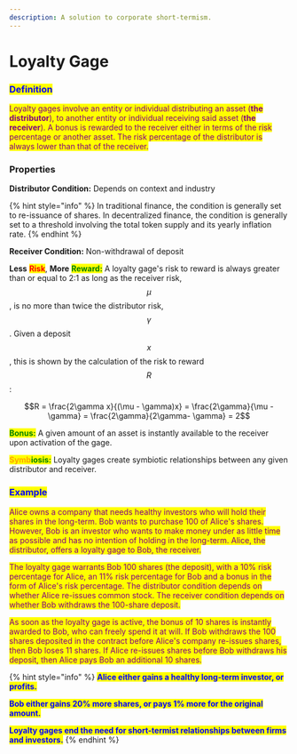 ```yaml
---
description: A solution to corporate short-termism.
---
```


# Loyalty Gage

### <mark style="color:blue;">Definition</mark>

<mark style="color:purple;">Loyalty gages involve an entity or individual distributing an asset (</mark><mark style="color:purple;">**the distributor**</mark><mark style="color:purple;">), to another entity or individual receiving said asset (</mark><mark style="color:purple;">**the receiver**</mark><mark style="color:purple;">). A bonus is rewarded to the receiver either in terms of the risk percentage or another asset. The risk percentage of the distributor is always lower than that of the receiver.</mark>

### Properties

**Distributor Condition:** Depends on context and industry

{% hint style="info" %}
In traditional finance, the condition is generally set to re-issuance of shares. In decentralized finance, the condition is generally set to a threshold involving the total token supply and its yearly inflation rate.
{% endhint %}

**Receiver Condition:** Non-withdrawal of deposit

**Less** <mark style="color:red;">**Risk**</mark>, **More** <mark style="color:green;">**Reward:**</mark> A loyalty gage's risk to reward is always greater than or equal to 2:1 as long as the receiver risk, $$\mu$$, is no more than twice the distributor risk, $$\gamma$$. Given a deposit $$x$$, this is shown by the calculation of the risk to reward $$R$$:

$$R = \frac{2\gamma x}{(\mu - \gamma)x} = \frac{2\gamma}{\mu - \gamma} = \frac{2\gamma}{2\gamma- \gamma} = 2$$

<mark style="color:green;">**Bonus:**</mark> A given amount of an asset is instantly available to the receiver upon activation of the gage.

<mark style="color:orange;">**Symb**</mark><mark style="color:green;">**iosis:**</mark> Loyalty gages create symbiotic relationships between any given distributor and receiver.

### <mark style="color:blue;">**Example**</mark>

<mark style="color:purple;">Alice owns a company that needs healthy investors who will hold their shares in the long-term. Bob wants to purchase 100 of Alice's shares. However, Bob is an investor who wants to make money under as little time as possible and has no intention of holding in the long-term. Alice, the distributor, offers a loyalty gage to Bob, the receiver.</mark>

<mark style="color:purple;">The loyalty gage warrants Bob 100 shares (the deposit), with a 10% risk percentage for Alice, an 11% risk percentage for Bob and a bonus in the form of Alice's risk percentage. The distributor condition depends on whether Alice re-issues common stock. The receiver condition depends on whether Bob withdraws the 100-share deposit.</mark>

<mark style="color:purple;">As soon as the loyalty gage is active, the bonus of 10 shares is instantly awarded to Bob, who can freely spend it at will. If Bob withdraws the 100 shares deposited in the contract before Alice's company re-issues shares, then Bob loses 11 shares. If Alice re-issues shares before Bob withdraws his deposit, then Alice pays Bob an additional 10 shares.</mark>

{% hint style="info" %}
<mark style="color:blue;">**Alice either gains a healthy long-term investor, or profits.**</mark>

<mark style="color:blue;">**Bob either gains 20% more shares, or pays 1% more for the original amount.**</mark>

<mark style="color:blue;">**Loyalty gages end the need for short-termist relationships between firms and investors.**</mark>
{% endhint %}
